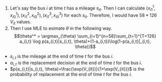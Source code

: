 1. Let's say the bus $i$ at time $t$ has a mileage $s_{it}$. Then I can calculate $(x_{i1}^1, x_{i0}^1),(x_{i1}^2, x_{i0}^2),(x_{i1}^3, x_{i0}^3)$ for each $s_{it}$. Therefore, I would have $58*126$ $V_{it}$ values.
2. Then I use MLE to esimate $\theta$ in the following way.
$$\theta^* = \argmax_{\theta} \sum_{i=1}^{n=58}\sum_{t=1}^{T=126} a_{i,t} \log p(a_{i,t}|s_{i,t}, \theta)+(1-a_{i,t})\log(1-p(a_{i,t}|_{i,t}, \theta))$$

- $s_{i,t}$ is the mileage at the end of time $t$ for the bus $i$.
- $a_{i,t}$ is the replacement decision at the end of time $t$ for the bus $i$.
- $p(a_{i,t}|s_{i,t}, \theta)=\frac{\exp(V_{it})}{1+\exp(V_{it})}$ is the probability of replacement at the end of time $t$ for the bus $i$.